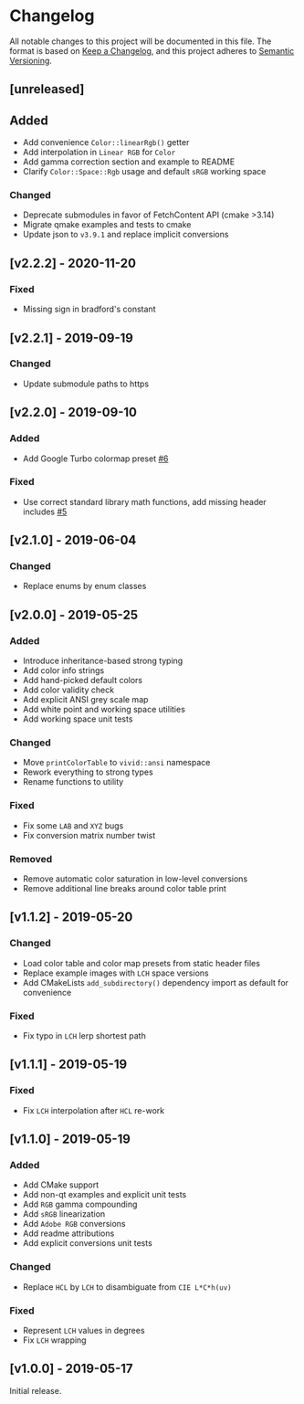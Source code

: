 # Changelog
All notable changes to this project will be documented in this file.
The format is based on [Keep a Changelog](https://keepachangelog.com/en/1.0.0/), and this project adheres to [Semantic Versioning](https://semver.org/spec/v2.0.0.html).


## [unreleased]

## Added
- Add convenience `Color::linearRgb()` getter
- Add interpolation in `Linear RGB` for `Color`
- Add gamma correction section and example to README
- Clarify `Color::Space::Rgb` usage and default `sRGB` working space

### Changed
- Deprecate submodules in favor of FetchContent API (cmake >3.14)
- Migrate qmake examples and tests to cmake
- Update json to `v3.9.1` and replace implicit conversions


## [v2.2.2] - 2020-11-20

### Fixed
- Missing sign in bradford's constant


## [v2.2.1] - 2019-09-19

### Changed
- Update submodule paths to https


## [v2.2.0] - 2019-09-10

### Added
- Add Google Turbo colormap preset [\#6](https://github.com/gurki/vivid/pull/6)

### Fixed
- Use correct standard library math functions, add missing header includes [\#5](https://github.com/gurki/vivid/pull/5)


## [v2.1.0] - 2019-06-04

### Changed
- Replace enums by enum classes


## [v2.0.0] - 2019-05-25

### Added
- Introduce inheritance-based strong typing
- Add color info strings
- Add hand-picked default colors
- Add color validity check
- Add explicit ANSI grey scale map
- Add white point and working space utilities
- Add working space unit tests

### Changed
- Move `printColorTable` to `vivid::ansi` namespace
- Rework everything to strong types
- Rename functions to utility

### Fixed
- Fix some `LAB` and `XYZ` bugs
- Fix conversion matrix number twist

### Removed
- Remove automatic color saturation in low-level conversions
- Remove additional line breaks around color table print


## [v1.1.2] - 2019-05-20

### Changed
- Load color table and color map presets from static header files
- Replace example images with `LCH` space versions
- Add CMakeLists `add_subdirectory()` dependency import as default for convenience

### Fixed
- Fix typo in `LCH` lerp shortest path


## [v1.1.1] - 2019-05-19

### Fixed
- Fix `LCH` interpolation after `HCL` re-work


## [v1.1.0] - 2019-05-19

### Added
- Add CMake support
- Add non-qt examples and explicit unit tests
- Add `RGB` gamma compounding
- Add `sRGB` linearization
- Add `Adobe RGB` conversions
- Add readme attributions
- Add explicit conversions unit tests

### Changed
- Replace `HCL` by `LCH` to disambiguate from `CIE L*C*h(uv)`

### Fixed
- Represent `LCH` values in degrees
- Fix `LCH` wrapping


## [v1.0.0] - 2019-05-17
Initial release.
